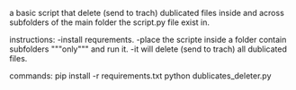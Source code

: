 a basic script that delete (send to trach) dublicated files inside and across subfolders of the main folder the script.py file exist in.

instructions:
-install requrements.
-place the scripte inside a folder contain subfolders """only""" and run it.
-it will delete (send to trach) all dublicated files.

commands:
pip install -r requirements.txt
python dublicates_deleter.py